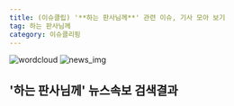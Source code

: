 ```yaml
---
title: (이슈클립) '**하는 판사님께**' 관련 이슈, 기사 모아 보기
tag: 하는 판사님께
category: 이슈클리핑
---
```

![wordcloud](https://s3.ap-northeast-2.amazonaws.com/lyrics101-wordcloud/2018-09-07-1536262542.png)
![news_img](https://user-images.githubusercontent.com/42597476/44507050-1206f400-a6e4-11e8-8d98-7ffbfebb353f.png)
## **'**하는 판사님께**'** 뉴스속보 검색결과

